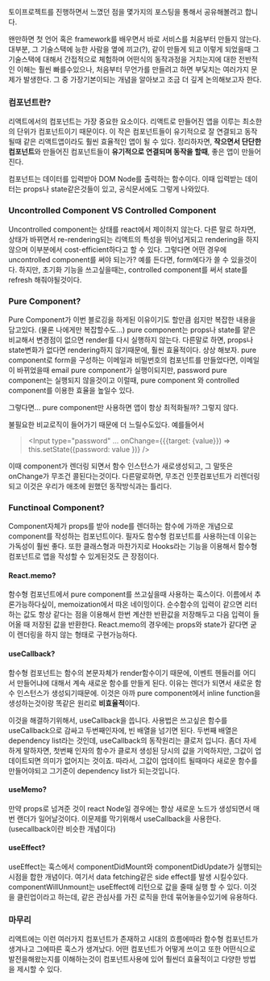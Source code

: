 토이프로젝트를 진행하면서 느꼈던 점을 몇가지의 포스팅을 통해서 공유해볼려고 합니다.

왠만하면 첫 언어 혹은 framework를 배우면서 바로 서비스를 처음부터 만들지 않는다. 대부분, 그 기술스택에 능한 사람을 옆에 끼고(?), 같이 만들게 되고 이렇게 되었을때 그 기술스택에 대해서 간접적으로 체험하며 어떤식의 동작과정을 거치는지에 대한 전반적인 이해는 훨씬 빠를수있으나, 처음부터 무언가를 만들려고 하면 부딫치는 여러가지 문제가 발생한다. 그 중 가장기본이되는 개념을 알아보고 조금 더 깊게 논의해보고자 한다.

### 컴포넌트란?
리액트에서의 컴포넌트는 가장 중요한 요소이다. 리액트로 만들어진 앱을 이루는 최소한의 단위가 컴포넌트이기 때문이다. 이 작은 컴포넌트들이 유기적으로 잘 연결되고 동작될때 같은 리액트앱이라도 훨씬 효율적인 앱이 될 수 있다. 정리하자면, **작으면서 단단한 컴포넌트**와 만들어진 컴포넌트들이 **유기적으로 연결되며 동작을 할때**, 좋은 앱이 만들어진다.

컴포넌트는 데이터를 입력받아 DOM Node를 출력하는 함수이다. 이때 입력받는 데이터는 props나 state같은것들이 있고, 공식문서에도 그렇게 나와있다.


### Uncontrolled Component VS Controlled Component
Uncontrolled component는 상태를 react에서 제이허지 않는다. 다른 말로 하자면, 상태가 바뀌면서 re-rendering되는 리액트의 특성을 뛰어넘게되고 rendering을 하지 않으며 이부분에서 cost-efficient하다고 할 수 있다. 그렇다면 어떤 경우에 uncontrolled component를 써야 되는가? 예를 든다면, form에다가 쓸 수 있을것이다. 하지만, 초기화 기능을 쓰고싶을때는, controlled component를 써서 state를 refresh 해줘야될것이다.

### Pure Component?
Pure Component가 이번 블로깅을 하게된 이유이기도 할만큼 쉽지만 복잡한 내용을 담고있다. (물론 나에게만 복잡할수도...) pure component는 props나 state를 얕은 비교해서 변경점이 없으면 render를 다시 실행하지 않는다. 다른말로 하면, props나 state변화가 없다면 rendering하지 않기때문에, 훨씬 효율적이다. 상상 해보자. pure component로 form을 구성하는 이메일과 비밀번호의 컴포넌트를 만들었다면, 이메일이 바뀌었을때 email pure component가 실행이되지만, password pure component는 실행되지 않을것이고 이럴때, pure component 와 controlled component를 이용한 효율을 높일수 있다.

그렇다면... pure component만 사용하면 앱이 항상 최적화될까?
그렇지 않다.

불필요한 비교로직이 들어가기 때문에 더 느릴수도있다. 예를들어서
> <Input
>     type="password"
      ...
  	  onChange={{{target: {value}}) => this.setState({password: value })}
/>


  이때 component가 렌더링 되면서 함수 인스턴스가 새로생성되고, 그 말뜻은 onChange가 무조건 콜된다는것이다. 다른말로하면, 무조건 인풋컴포넌트가 리렌더링 되고 이것은 우리가 애초에 원했던 동작방식과는 틀리다.
  
 
### Functinoal Component?
  
 Component자체가 props를 받아 node를 렌더하는 함수에 가까운 개념으로 component를 작성하는 컴포넌트이다. 필자도 함수형 컴포넌트를 사용하는데 이유는 가독성이 훨씬 좋다. 또한 클래스형과 마찬가지로 Hooks라는 기능을 이용해서 함수형컴포넌트로 앱을 작성할 수 있게된것도 큰 장점이다.

#### React.memo?
  함수형 컴포넌트에서 pure component를 쓰고싶을때 사용하는 훅스이다. 이름에서 추론가능하다싶이, memoization에서 따온 네이밍이다. 순수함수의 입력이 같으면 리터하는 값도 항상 같다는 점을 이용해서 한번 계산한 반환값을 저장해두고 다음 입력이 들어올 때 저장된 값을 반환한다. React.memo의 경우에는 props와 state가 같다면 굳이 렌더링을 하지 않는 형태로 구현가능하다.

  #### useCallback?
  함수형 컴포넌트는 함수의 본문자체가 render함수이기 때문에, 이벤트 헨들러를 어디서 만들어냐에 대해서 계속 새로운 함수를 만들게 된다. 이유는 렌더가 되면서 새로운 함수 인스턴스가 생성되기때문에. 이것은 아까 pure component에서 inline function을 생성하는것이랑 똑같은 원리로 **비효율적**이다.
  
  이것을 해결하기위해서, useCallback을 씁니다. 사용법은 쓰고싶은 함수를 useCallback으로 감싸고 두번째인자에, 빈 배열을 넘기면 된다. 두번째 배열은 dependency list라는 것인데, useCallback의 동작원리는 클로저 입니다. 좀더 자세하게 말하자면, 첫번째 인자의 함수가 클로저 생성된 당시의 값을 기억하지만, 그값이 업데이트되면 의미가 없어지는 것이죠. 따라서, 그값이 업데이트 될때마다 새로운 함수를 만들어야되고 그기준이 dependency list가 되는것입니다.
  
  #### useMemo?
  만약 props로 넘겨준 것이 react Node일 경우에는 항상 새로운 노드가 생성되면서 매번 랜더가 일어날것이다. 이문제를 막기위해서 useCallback을 사용한다.(usecallback이란 비슷한 개념이다)

  
  #### useEffect?
 useEffect는 훅스에서 componentDidMount와 componentDidUpdate가 실행되는 시점을 합한 개념이다. 여기서 data fetching같은 side effect를 발생 시킬수있다.
  componentWillUnmount는 useEffect에 리턴으로 값을 줄때 실행 할 수 있다. 이것을 클린업이라고 하는데, 같은 관심사를 가진 로직을 한데 묶어놓을수있기에 유용하다.
  
  ### 마무리
  리액트에는 이런 여러가지 컴포넌트가 존재하고 시대의 흐름에따라 함수형 컴포넌트가 생겨나고 그에따른 훅스가 생겨났다. 어떤 컴포넌트가 어떻게 쓰이고 또한 어떤식으로 발전을해왔는지를 이해하는것이 컴포넌트사용에 있어 훨씬더 효율적이고 다양한 방법을 제시할 수 있다.
